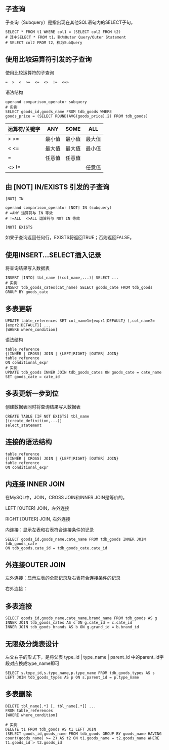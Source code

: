 ## 子查询

子查询（Subquery）是指出现在其他SQL语句内的SELECT子句。

```mysql
SELECT * FROM t1 WHERE col1 = (SELECT col2 FROM t2)
# 其中SELECT * FROM t1，称为Outer Query/Outer Statement
# SELECT col2 FROM t2，称为SubQuery
```



## 使用比较运算符引发的子查询

使用比较运算符的子查询

```mysql
=  >  <  >=  <=  <>  !=  <=>
```

语法结构

```mysql
operand comparison_operator subquery
# 实例
SELECT goods_id,goods_name FROM tdb_goods WHERE
goods_price = (SELECT ROUND(AVG(goods_price),2) FROM tdb_goods)
```

| 运算符/关键字 | ANY    | SOME   | ALL    |
| ------------- | ------ | ------ | ------ |
| >    >=       | 最小值 | 最小值 | 最大值 |
| <    <=       | 最大值 | 最大值 | 最小值 |
| =             | 任意值 | 任意值 |        |
| <>    !=      |        |        | 任意值 |



## 由 [NOT] IN/EXISTS 引发的子查询

`[NOT] IN`

```mysql
operand comparison_operator [NOT] IN (subquery)
# =ANY 运算符与 IN 等效
# !=ALL  <>ALL 运算符与 NOT IN 等效

```

`[NOT] EXISTS`

如果子查询返回任何行，EXISTS将返回TRUE；否则返回FALSE。



## 使用INSERT...SELECT插入记录

将查询结果写入数据表

```mysql
INSERT [INTO] tbl_name [(col_name,...)] SELECT ...
# 实例
INSERT tdb_goods_cates(cat_name) SELECT goods_cate FROM tdb_goods GROUP BY goods_cate
```



## 多表更新

```mysql
UPDATE table_references SET col_name1={expr1|DEFAULT} [,col_name2={expr2|DEFAULT}] ...
[WHERE where_condition]
```

语法结构

```mysql
table_reference
{[INNER | CROSS] JOIN | {LEFT|RIGHT} [OUTER] JOIN}
table_reference
ON conditional_expr
# 实例
UPDATE tdb_goods INNER JOIN tdb_goods_cates ON goods_cate = cate_name
SET goods_cate = cate_id
```



## 多表更新一步到位

创建数据表同时将查询结果写入数据表

```mysql
CREATE TABLE [IF NOT EXISTS] tbl_name
[(create_definition,...)]
select_statement
```



## 连接的语法结构

```mysql
table_reference
{[INNER | CROSS] JOIN | {LEFT|RIGHT} [OUTER] JOIN}
table_reference
ON conditional_expr
```



## 内连接 INNER JOIN

在MySQL中，JOIN，CROSS JOIN和INNER JOIN是等价的。

LEFT [OUTER] JOIN，左外连接

RIGHT [OUTER] JOIN, 右外连接



内连接：显示左表和右表符合连接条件的记录

```mysql
SELECT goods_id,goods_name,cate_name FROM tdb_goods INNER JOIN tdb_goods_cate
ON tdb_goods.cate_id = tdb_goods_cate.cate_id
```



## 外连接OUTER JOIN

左外连接：显示左表的全部记录及右表符合连接条件的记录

右外连接：



## 多表连接

```mysql
SELECT goods_id,goods_name,cate_name,brand_name FROM tdb_goods AS g
INNER JOIN tdb_goods_cates AS c ON g.cate_id = c.cate_id
INNER JOIN tdb_goods_brands AS b ON g.grand_id = b.brand_id
```



## 无限级分类表设计

左父右子的形式下，是将父表 type_id | type_name  | parent_id 中的parent_id字段对应换成type_name即可

```mysql
SELECT s.type_id,s.type_name,p.type_name FROM tdb_goods_types AS s
LEFT JOIN tdb_goods_types AS p ON s.parent_id = p.type_name
```



## 多表删除

```mysql
DELETE tbl_name[.*] [, tbl_name[.*]] ...
FROM table_references
[WHERE where_condition]

# 实例
DELETE t1 FROM tdb_goods AS t1 LEFT JOIN 
(SELECT goods_id,goods_name FROM tdb_goods GROUP BY goods_name HAVING count(goods_name) >= 2) AS t2 ON t1.goods_name = t2.goods_name WHERE t1.goods_id > t2.goods_id
```

